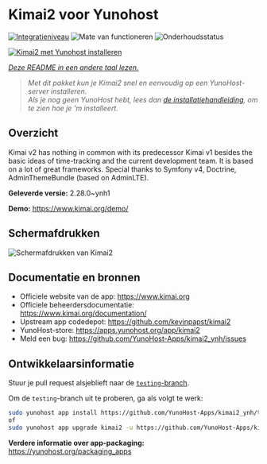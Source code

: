 <!--
NB: Deze README is automatisch gegenereerd door <https://github.com/YunoHost/apps/tree/master/tools/readme_generator>
Hij mag NIET handmatig aangepast worden.
-->

# Kimai2 voor Yunohost

[![Integratieniveau](https://apps.yunohost.org/badge/integration/kimai2)](https://ci-apps.yunohost.org/ci/apps/kimai2/)
![Mate van functioneren](https://apps.yunohost.org/badge/state/kimai2)
![Onderhoudsstatus](https://apps.yunohost.org/badge/maintained/kimai2)

[![Kimai2 met Yunohost installeren](https://install-app.yunohost.org/install-with-yunohost.svg)](https://install-app.yunohost.org/?app=kimai2)

*[Deze README in een andere taal lezen.](./ALL_README.md)*

> *Met dit pakket kun je Kimai2 snel en eenvoudig op een YunoHost-server installeren.*  
> *Als je nog geen YunoHost hebt, lees dan [de installatiehandleiding](https://yunohost.org/install), om te zien hoe je 'm installeert.*

## Overzicht

Kimai v2 has nothing in common with its predecessor Kimai v1 besides the basic ideas of time-tracking and the current development team. It is based on a lot of great frameworks. Special thanks to Symfony v4, Doctrine, AdminThemeBundle (based on AdminLTE).


**Geleverde versie:** 2.28.0~ynh1

**Demo:** <https://www.kimai.org/demo/>

## Schermafdrukken

![Schermafdrukken van Kimai2](./doc/screenshots/screenshot1.png)

## Documentatie en bronnen

- Officiele website van de app: <https://www.kimai.org>
- Officiele beheerdersdocumentatie: <https://www.kimai.org/documentation/>
- Upstream app codedepot: <https://github.com/kevinpapst/kimai2>
- YunoHost-store: <https://apps.yunohost.org/app/kimai2>
- Meld een bug: <https://github.com/YunoHost-Apps/kimai2_ynh/issues>

## Ontwikkelaarsinformatie

Stuur je pull request alsjeblieft naar de [`testing`-branch](https://github.com/YunoHost-Apps/kimai2_ynh/tree/testing).

Om de `testing`-branch uit te proberen, ga als volgt te werk:

```bash
sudo yunohost app install https://github.com/YunoHost-Apps/kimai2_ynh/tree/testing --debug
of
sudo yunohost app upgrade kimai2 -u https://github.com/YunoHost-Apps/kimai2_ynh/tree/testing --debug
```

**Verdere informatie over app-packaging:** <https://yunohost.org/packaging_apps>
